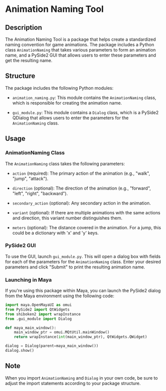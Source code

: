 # Animation Naming Tool

## Description

The Animation Naming Tool is a package that helps create a standardized naming convention for game animations. The package includes a Python class `AnimationNaming` that takes various parameters to form an animation name, and a PySide2 GUI that allows users to enter these parameters and get the resulting name.

## Structure

The package includes the following Python modules:

- `animation_naming.py`: This module contains the `AnimationNaming` class, which is responsible for creating the animation name.

- `gui_module.py`: This module contains a `Dialog` class, which is a PySide2 QDialog that allows users to enter the parameters for the `AnimationNaming` class.

## Usage

### AnimationNaming Class

The `AnimationNaming` class takes the following parameters:

- `action` (required): The primary action of the animation (e.g., "walk", "jump", "attack").

- `direction` (optional): The direction of the animation (e.g., "forward", "left", "right", "backward").

- `secondary_action` (optional): Any secondary action in the animation.

- `variant` (optional): If there are multiple animations with the same actions and direction, this variant number distinguishes them.

- `meters` (optional): The distance covered in the animation. For a jump, this could be a dictionary with 'x' and 'y' keys.

### PySide2 GUI

To use the GUI, launch `gui_module.py`. This will open a dialog box with fields for each of the parameters for the `AnimationNaming` class. Enter your desired parameters and click "Submit" to print the resulting animation name.

### Launching in Maya

If you're using this package within Maya, you can launch the PySide2 dialog from the Maya environment using the following code:

```python
import maya.OpenMayaUI as omui
from PySide2 import QtWidgets
from shiboken2 import wrapInstance
from .gui_module import Dialog

def maya_main_window():
    main_window_ptr = omui.MQtUtil.mainWindow()
    return wrapInstance(int(main_window_ptr), QtWidgets.QWidget)

dialog = Dialog(parent=maya_main_window())
dialog.show()
```

## Note

When you import `AnimationNaming` and `Dialog` in your own code, be sure to adjust the import statements according to your package structure.
